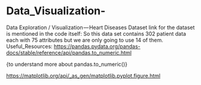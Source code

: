 # Data_Visualization-
Data Exploration / Visualization — Heart Diseases Dataset
link for the dataset is mentioned in the code itself:
So this data set contains 302 patient data each with 75 attributes but we are only going to use 14 of them. 
Useful_Resources:
https://pandas.pydata.org/pandas-docs/stable/reference/api/pandas.to_numeric.html 

{to understand more about pandas.to_numeric()}

https://matplotlib.org/api/_as_gen/matplotlib.pyplot.figure.html
